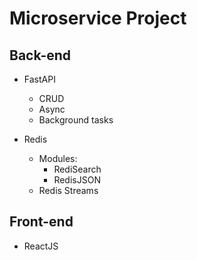 # Microservice Project

## Back-end
- FastAPI
  - CRUD
  - Async
  - Background tasks

- Redis
  - Modules:
    - RediSearch
    - RedisJSON
  - Redis Streams

## Front-end
- ReactJS
